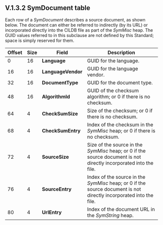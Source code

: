 ## V.1.3.2 SymDocument table

Each row of a _SymDocument_ describes a source document, as shown below. The document can either be referred to indirectly (by its URL) or incorporated directly into the CILDB file as part of the _SymMisc_ heap. The GUID values referred to in this subclause are not defined by this Standard; space is simply reserved for them.

 | Offset | Size | Field | Description
 | ---- | ---- | ---- | ----
 | 0 | 16 | **Language** | GUID for the language.
 | 16 | 16 | **LanguageVendor** | GUID for the language vendor.
 | 32 | 16 | **DocumentType** | GUID for the document type.
 | 48 | 16 | **AlgorithmId** | GUID of the checksum algorithm; or 0 if there is no checksum.
 | 64 | 4 | **CheckSumSize** | Size of the checksum; or 0 if there is no checksum.
 | 68 | 4 | **CheckSumEntry** | Index of the checksum in the _SymMisc_ heap; or 0 if there is no checksum.
 | 72 | 4 | **SourceSize** | Size of the source in the _SymMisc_ heap; or 0 if the source document is not directly incorporated into the file.
 | 76 | 4 | **SourceEntry** | Index of the source in the _SymMisc_ heap; or 0 if the source document is not directly incorporated into the file.
 | 80 | 4 | **UrlEntry** | Index of the document URL in the _SymString_ heap.
